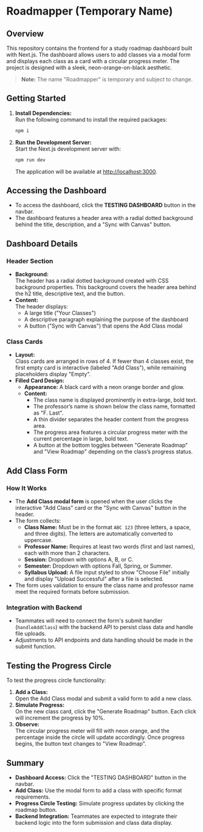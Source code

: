 # Roadmapper (Temporary Name)

## Overview

This repository contains the frontend for a study roadmap dashboard built with Next.js. The dashboard allows users to add classes via a modal form and displays each class as a card with a circular progress meter. The project is designed with a sleek, neon-orange-on-black aesthetic.

> **Note:** The name "Roadmapper" is temporary and subject to change.

## Getting Started

1. **Install Dependencies:**  
   Run the following command to install the required packages:

   ```bash
   npm i
   ```

2. **Run the Development Server:**  
   Start the Next.js development server with:
   ```bash
   npm run dev
   ```
   The application will be available at [http://localhost:3000](http://localhost:3000).

## Accessing the Dashboard

- To access the dashboard, click the **TESTING DASHBOARD** button in the navbar.
- The dashboard features a header area with a radial dotted background behind the title, description, and a "Sync with Canvas" button.

## Dashboard Details

### Header Section

- **Background:**  
  The header has a radial dotted background created with CSS background properties. This background covers the header area behind the h2 title, descriptive text, and the button.
- **Content:**  
  The header displays:
  - A large title ("Your Classes")
  - A descriptive paragraph explaining the purpose of the dashboard
  - A button ("Sync with Canvas") that opens the Add Class modal

### Class Cards

- **Layout:**  
  Class cards are arranged in rows of 4. If fewer than 4 classes exist, the first empty card is interactive (labeled "Add Class"), while remaining placeholders display "Empty".
- **Filled Card Design:**
  - **Appearance:** A black card with a neon orange border and glow.
  - **Content:**
    - The class name is displayed prominently in extra-large, bold text.
    - The professor’s name is shown below the class name, formatted as "F. Last".
    - A thin divider separates the header content from the progress area.
    - The progress area features a circular progress meter with the current percentage in large, bold text.
    - A button at the bottom toggles between "Generate Roadmap" and "View Roadmap" depending on the class’s progress status.

## Add Class Form

### How It Works

- The **Add Class modal form** is opened when the user clicks the interactive "Add Class" card or the "Sync with Canvas" button in the header.
- The form collects:
  - **Class Name:** Must be in the format `ABC 123` (three letters, a space, and three digits). The letters are automatically converted to uppercase.
  - **Professor Name:** Requires at least two words (first and last names), each with more than 2 characters.
  - **Session:** Dropdown with options A, B, or C.
  - **Semester:** Dropdown with options Fall, Spring, or Summer.
  - **Syllabus Upload:** A file input styled to show "Choose File" initially and display "Upload Successful" after a file is selected.
- The form uses validation to ensure the class name and professor name meet the required formats before submission.

### Integration with Backend

- Teammates will need to connect the form's submit handler (`handleAddClass`) with the backend API to persist class data and handle file uploads.
- Adjustments to API endpoints and data handling should be made in the submit function.

## Testing the Progress Circle

To test the progress circle functionality:

1. **Add a Class:**  
   Open the Add Class modal and submit a valid form to add a new class.
2. **Simulate Progress:**  
   On the new class card, click the "Generate Roadmap" button. Each click will increment the progress by 10%.
3. **Observe:**  
   The circular progress meter will fill with neon orange, and the percentage inside the circle will update accordingly. Once progress begins, the button text changes to "View Roadmap".

## Summary

- **Dashboard Access:** Click the "TESTING DASHBOARD" button in the navbar.
- **Add Class:** Use the modal form to add a class with specific format requirements.
- **Progress Circle Testing:** Simulate progress updates by clicking the roadmap button.
- **Backend Integration:** Teammates are expected to integrate their backend logic into the form submission and class data display.
